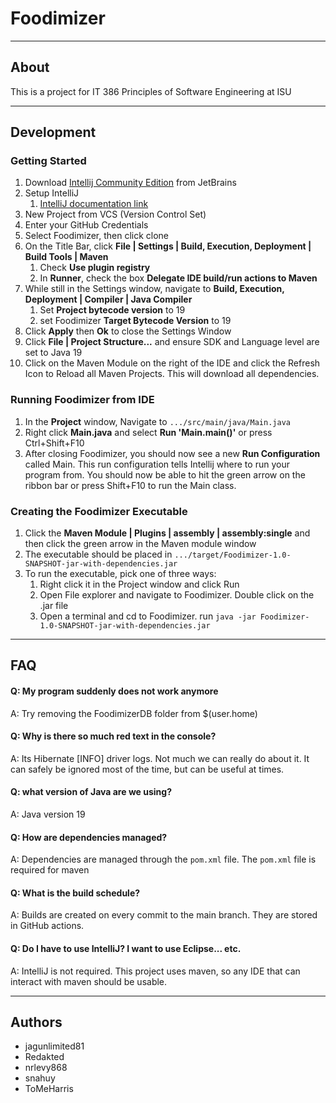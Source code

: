 # Foodimizer

---

## About

This is a project for IT 386 Principles of Software Engineering at ISU

---

## Development

### Getting Started

1. Download [Intellij Community Edition](https://www.jetbrains.com/idea/download/#section=windows) from JetBrains
2. Setup IntelliJ
    1. [IntelliJ documentation link](https://www.jetbrains.com/help/idea/getting-started.html)
3. New Project from VCS (Version Control Set)
4. Enter your GitHub Credentials
5. Select Foodimizer, then click clone
6. On the Title Bar, click **File | Settings | Build, Execution, Deployment | Build Tools | Maven**
    1. Check **Use plugin registry**
    2. In **Runner**, check the box **Delegate IDE build/run actions to Maven**
7. While still in the Settings window, navigate to **Build, Execution, Deployment | Compiler | Java Compiler**
    1. Set **Project bytecode version** to 19
    2. set Foodimizer **Target Bytecode Version** to 19
8. Click **Apply** then **Ok** to close the Settings Window
9. Click **File | Project Structure...** and ensure SDK and Language level are set to Java 19
10. Click on the Maven Module on the right of the IDE and click the Refresh Icon to Reload all Maven Projects. This will
    download all dependencies.

### Running Foodimizer from IDE

1. In the **Project** window, Navigate to ```.../src/main/java/Main.java```
2. Right click **Main.java** and select **Run 'Main.main()'** or press Ctrl+Shift+F10
3. After closing Foodimizer, you should now see a new **Run Configuration** called Main. This run configuration tells
   Intellij where to run your program from. You should now be able to hit the green arrow on the ribbon bar or press
   Shift+F10 to run the Main class.

### Creating the Foodimizer Executable

1. Click the **Maven Module | Plugins | assembly | assembly:single** and then click the green arrow in the Maven module
   window
2. The executable should be placed in ```.../target/Foodimizer-1.0-SNAPSHOT-jar-with-dependencies.jar```
3. To run the executable, pick one of three ways:
    1. Right click it in the Project window and click Run
    2. Open File explorer and navigate to Foodimizer. Double click on the .jar file
    3. Open a terminal and cd to Foodimizer. run ```java -jar Foodimizer-1.0-SNAPSHOT-jar-with-dependencies.jar```

---

## FAQ

#### Q: My program suddenly does not work anymore

A: Try removing the FoodimizerDB folder from $(user.home)

#### Q: Why is there so much red text in the console?

A: Its Hibernate [INFO] driver logs. Not much we can really do about it. It can safely be ignored most of the time,
but can be useful at times.

#### Q: what version of Java are we using?

A: Java version 19

#### Q: How are dependencies managed?

A: Dependencies are managed through the ```pom.xml``` file. The ```pom.xml``` file is required for maven

#### Q: What is the build schedule?

A: Builds are created on every commit to the main branch. They are stored in GitHub actions.

#### Q: Do I have to use IntelliJ? I want to use Eclipse... etc.

A: IntelliJ is not required. This project uses maven, so any IDE that can interact with maven should be usable.

---

## Authors

- jagunlimited81
- Redakted
- nrlevy868
- snahuy
- ToMeHarris
